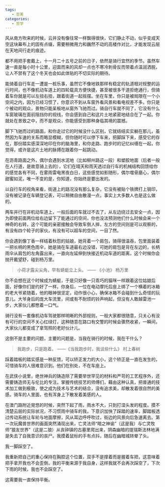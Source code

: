 ```yaml
---
tags:
   - 哲美
categories:
   - 哲学
---
```



风从南方吹来的时候，云并没有像往常一样飘得很快，它们静止不动，似乎变成天空这块幕布上的固有点缀，需要稍微用力和巍然不动的高楼作对比，才能发现云层在天地间行走的痕迹。

都不用把手套戴上，十一月二十五号之前的日子，依然是骑行宜然的季节。虽然车速一直是每小时十公里，迎面而来的风却一点也不寒冷刺骨反而带着点温润洒脱，让人不禁有了这个冬天也会如此体贴的不切实际的期待。

能骑着自行车走一遭是一桩乐事，虽然它不像地铁那样有稳定的轨道相对规整的运行时间，也不像机动车道上的四轮载具方便快捷，甚至被很多干道拒绝通行，但骑着车你就是可以左扭右扭，跟着街道一起摇摆。坐在车里，你只是被局限在一个小空间之内，因为已经习惯了，你意识不到从车窗外看风景和看电视差不多。你只是个被动的观众，景物只能呆板地从窗外飞驰而过。骑自行车就不同了，它没有什么车窗玻璃在面前阻挡你的视线，你会感到自己和这片土地紧密地结合在了一起。你就处在景致之中，而不是观众，你能感受到那种身临其境的震撼。

脚下飞驰而过的路面，和你走过它的时候没什么区别，它就结结实实躺在那儿，虽然因为车速的关系而略显模糊，但你随时可以停下车来，把脚踩下来，感受它的存在，那份踏实感深深地印在你的脑海里，和你走路、跑步时的记忆纠缠在一起，你觉得，或许是这片土地的脉搏在跟着你一起跳动。

在沥青路面之外，偶尔会遇到水泥地（比如柳州路这一段）和塑胶地面（后者一般在人行道，是故意骑上去的），它们在晴天和雨天透过自行车的机械结构回馈给你的感觉各有不同，在雾雨雷电黑夜白日，这些感觉如影随形，偶尔噬骨磨心，偶尔甜蜜如泥，唯一不变的是，你知道，你始终是要出发的。

以自行车的视角来看，街道上的路况没有那么复杂，它没有被贴个铁牌打上钢印，没有被记录在车辆登记表，可以稍微自由散漫一点，事实上大多数人也是这么做的。

两车并行在非机动车道上，一般后面的车就过不去了，从左边绕过去安全一点，因为即使前面两位给右边留下了能通过的空间，你也没法预测他们什么时候会来一个神奇的右转，这个可能的亲密接触会导致车倒人摔，左方的空间则是可以观察的，有没有四个轮子的家伙，有没有可以超车的空间，一目了然。

你会遇到像丁香一样结着秋怨的姑娘，她背着一个肩包，骑得很温吞，包里面装着一把长柄的黑色雨伞，她是骑在车道最右边没错，可她的肩包是背在左边的，长柄雨伞从肩包的左角露出来，一直向左延伸到快接近机动车道的距离，这个时候你会抛开戴望舒，碰到杨万里。

> 小荷才露尖尖角，早有蜻蜓立上头。
                                    —— 《小池》 杨万里

你不会想在这个时候成为蜻蜓，于是只好像一只乖巧的猫咪一样跟着这位姑娘后面，好像你们是约好了一样。你身后，一位在电动摩托后座上绑了一个横着的冰箱的老大爷紧随着，他的眼神很坚定，动作很小心，确保冰箱不会碰到什么奇怪的玩意儿。大爷身后的庞大车流里，间或有不耐烦的铃声响起，但没有人敢越雷池一步，大家伙儿都憋着一口气。

骑行没有一套像机动车驾驶那样明晰的外部规则，一般大家都很随意，只关心有没有可行的空间不关心红绿灯，这种随意在路口有交警的时候会骤然收紧，一瞬间，大家伙儿都变成了拿驾照的老好伙计儿。

这倒不是主要的问题，主要的问题是，当我在骑行的时候，我在干什么？

> 我跑步，只是跑着。
                        ——《当我跑步时，我谈些什么》 村上春树

踩着踏板的踏实感是一种反馈，可以矫正发力的大小，这个矫正是一直在发生的，可惜骑车的人很难意识到。他们在别处，不在车座上。

在武侠小说里，绝世神兵的铸造除了需要举世罕见的材料和严苛的工艺程序外，还需要铸造师无与伦比的专注。掌握传统技艺的师傅们，藉由这种认真，把普通的技术加工做到极致，使之成为技术与艺术的结合，没有追求美，却散发着很自然的美感。骑车的人里面，也有浑身上下散发着美感的人。

在澳门路附近晃悠的时候，突然下起了雨，雨水不大，只到打湿头发的程度。摸不清楚云层的实际状况，不习惯雨中骑车的我，下意识加快了踩踏的速率，脚踏板透过传动系统让车轮与地面摩擦，风从耳边呼呼吹过，街边的风景向后急速离去。第一次玩魔兽世界的画面突然涌现出来，亡灵法师“暗之神谕”（这是我）与亡灵牧师“狼友世界”（这是二狼）从丧钟镇的古墓里爬出来，阴森幽暗的提瑞斯法林地满是失去了自我意识的丧尸。我摸着鼠标的手有点抖，随后在幽暗城转晕了头。

我一脚踩空了。

我重新把自己的重心保持在胸腔这个位置，双手不是撑着而是握着车把，这意味着把手拿开我也不会歪倒，我的平衡来源于我自身，这样我就不会再次踩空了，下次下雨的时候，我也不会踩空了。

这需要我一直保持平衡。
